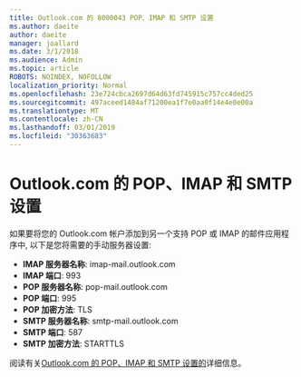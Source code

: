```yaml
---
title: Outlook.com 的 8000043 POP、IMAP 和 SMTP 设置
ms.author: daeite
author: daeite
manager: joallard
ms.date: 3/1/2018
ms.audience: Admin
ms.topic: article
ROBOTS: NOINDEX, NOFOLLOW
localization_priority: Normal
ms.openlocfilehash: 23e724cbca2697d64d63fd745915c757cc4ded25
ms.sourcegitcommit: 497aceed1484af71200ea1f7e0aa0f14e4e0e00a
ms.translationtype: MT
ms.contentlocale: zh-CN
ms.lasthandoff: 03/01/2019
ms.locfileid: "30363683"
---
```

# <a name="pop-imap-and-smtp-settings-for-outlookcom"></a>Outlook.com 的 POP、IMAP 和 SMTP 设置

如果要将您的 Outlook.com 帐户添加到另一个支持 POP 或 IMAP 的邮件应用程序中, 以下是您将需要的手动服务器设置:

- **IMAP 服务器名称**: imap-mail.outlook.com
- **IMAP 端口**: 993
- **POP 服务器名称**: pop-mail.outlook.com
- **POP 端口**: 995
- **POP 加密方法**: TLS
- **SMTP 服务器名称**: smtp-mail.outlook.com
- **SMTP 端口**: 587
- **SMTP 加密方法**: STARTTLS

阅读有关[Outlook.com 的 POP、IMAP 和 SMTP 设置的](https://go.microsoft.com/fwlink/p/?linkid=2001402&clcid=0x409)详细信息。